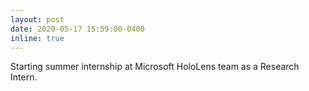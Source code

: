 ```yaml
---
layout: post
date: 2020-05-17 15:59:00-0400
inline: true
---
```


Starting summer internship at Microsoft HoloLens team as a Research Intern.
